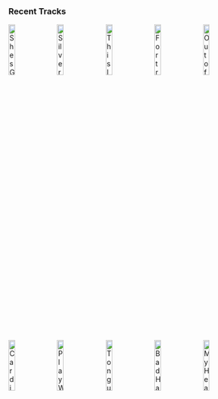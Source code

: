 ### Recent Tracks
[<img src='https://lastfm.freetls.fastly.net/i/u/300x300/02f6826242524a0abe9c2c8ebc05b4e5.png' width='16%' height='16%' alt='Shes Got a Way'>](https://www.last.fm/music/billy%2bjoel/_/she%2527s%2bgot%2ba%2bway)&nbsp;&nbsp;&nbsp;&nbsp;[<img src='https://lastfm.freetls.fastly.net/i/u/300x300/cd2da7f0bea8bd63a497e9429fc148e7.png' width='16%' height='16%' alt='Silvertongue'>](https://www.last.fm/music/young%2bthe%2bgiant/_/silvertongue)&nbsp;&nbsp;&nbsp;&nbsp;[<img src='https://lastfm.freetls.fastly.net/i/u/300x300/9a8488ad4896580730b7ce12877bc278.png' width='16%' height='16%' alt='This Is Your Life'>](https://www.last.fm/music/the%2bkillers/_/this%2bis%2byour%2blife)&nbsp;&nbsp;&nbsp;&nbsp;[<img src='https://lastfm.freetls.fastly.net/i/u/300x300/9375c817003bcc97814aa01b07d31fb3.png' width='16%' height='16%' alt='Fortress'>](https://www.last.fm/music/mat%2bkearney/_/fortress)&nbsp;&nbsp;&nbsp;&nbsp;[<img src='https://lastfm.freetls.fastly.net/i/u/300x300/271874f8682b4b4bcb1ff6c52fe5a399.png' width='16%' height='16%' alt='Out of Mind'>](https://www.last.fm/music/magic%2bman/_/out%2bof%2bmind)&nbsp;&nbsp;&nbsp;&nbsp;<br>[<img src='https://lastfm.freetls.fastly.net/i/u/300x300/d93cec1bfa4fae3134f847eb6b13df9f.png' width='16%' height='16%' alt='Cardiac Arrest'>](https://www.last.fm/music/bad%2bsuns/_/cardiac%2barrest)&nbsp;&nbsp;&nbsp;&nbsp;[<img src='https://lastfm.freetls.fastly.net/i/u/300x300/9f89cf0a77a541e4c16f5513d041eaa5.png' width='16%' height='16%' alt='Play With Fire'>](https://www.last.fm/music/vance%2bjoy/_/play%2bwith%2bfire)&nbsp;&nbsp;&nbsp;&nbsp;[<img src='https://lastfm.freetls.fastly.net/i/u/300x300/1d0c1e7089e24572bcd773d6ef1709f0.png' width='16%' height='16%' alt='Tongue Tied'>](https://www.last.fm/music/grouplove/_/tongue%2btied)&nbsp;&nbsp;&nbsp;&nbsp;[<img src='https://lastfm.freetls.fastly.net/i/u/300x300/710475226569688febcafdb4ed3b7ae3.png' width='16%' height='16%' alt='Bad Habits'>](https://www.last.fm/music/ookay/_/bad%2bhabits)&nbsp;&nbsp;&nbsp;&nbsp;[<img src='https://lastfm.freetls.fastly.net/i/u/300x300/45869cddc3bc444a4f544113f81fd777.png' width='16%' height='16%' alt='My Hearts Always Yours'>](https://www.last.fm/music/arkells/_/my%2bheart%2527s%2balways%2byours)&nbsp;&nbsp;&nbsp;&nbsp;<br>